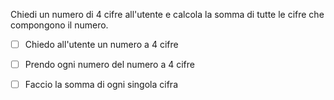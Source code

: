 Chiedi un numero di 4 cifre all'utente
e calcola la somma di tutte le cifre che compongono il numero.
- [ ] Chiedo all'utente un numero a 4 cifre
- [ ] Prendo ogni numero del numero a 4 cifre
- [ ] Faccio la somma di ogni singola cifra

